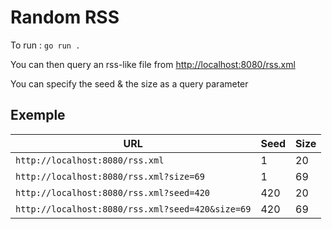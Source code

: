 # Random RSS

To run : `go run .`

You can then query an rss-like file from [http://localhost:8080/rss.xml](http://localhost:8080/rss.xml)

You can specify the seed & the size as a query parameter

## Exemple

| URL                                              | Seed | Size |
| ------------------------------------------------ | ---- | ---- |
| `http://localhost:8080/rss.xml`                  | 1    | 20   |
| `http://localhost:8080/rss.xml?size=69`          | 1    | 69   |
| `http://localhost:8080/rss.xml?seed=420`         | 420  | 20   |
| `http://localhost:8080/rss.xml?seed=420&size=69` | 420  | 69   |
